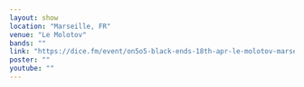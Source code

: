 ```yaml
---
layout: show
location: "Marseille, FR"
venue: "Le Molotov"
bands: ""
link: "https://dice.fm/event/on5o5-black-ends-18th-apr-le-molotov-marseille-tickets"
poster: ""
youtube: ""
---
```



